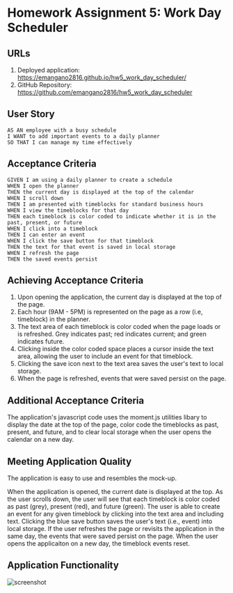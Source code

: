 # Homework Assignment 5: Work Day Scheduler

## URLs
1. Deployed application: https://emangano2816.github.io/hw5_work_day_scheduler/
2. GitHub Repository: https://github.com/emangano2816/hw5_work_day_scheduler

## User Story
```
AS AN employee with a busy schedule
I WANT to add important events to a daily planner
SO THAT I can manage my time effectively
```
## Acceptance Criteria
```
GIVEN I am using a daily planner to create a schedule
WHEN I open the planner
THEN the current day is displayed at the top of the calendar
WHEN I scroll down
THEN I am presented with timeblocks for standard business hours
WHEN I view the timeblocks for that day
THEN each timeblock is color coded to indicate whether it is in the past, present, or future
WHEN I click into a timeblock
THEN I can enter an event
WHEN I click the save button for that timeblock
THEN the text for that event is saved in local storage
WHEN I refresh the page
THEN the saved events persist
```
## Achieving Acceptance Criteria
1. Upon opening the application, the current day is displayed at the top of the page.
2. Each hour (9AM - 5PM) is represented on the page as a row (i.e, timeblock) in the planner.
3. The text area of each timeblock is color coded when the page loads or is refreshed.  Grey indicates past; red indicates current; and green indicates future.
4. Clicking inside the color coded space places a cursor inside the text area, allowing the user to include an event for that timeblock.
5. Clicking the save icon next to the text area saves the user's text to local storage.
6. When the page is refreshed, events that were saved persist on the page.

## Additional Acceptance Criteria
The application's javascript code uses the moment.js utilities libary to display the date at the top of the page, color code the timeblocks as past, present, and future, and to clear local storage when the user opens the calendar on a new day.

## Meeting Application Quality
The application is easy to use and resembles the mock-up.  

When the application is opened, the current date is displayed at the top.  As the user scrolls down, the user will see that each timeblock is color coded as past (grey), present (red), and future (green).  The user is able to create an event for any given timeblock by clicking into the text area and including text.  Clicking the blue save button saves the user's text (i.e., event) into local storage. If the user refreshes the page or revisits the application in the same day, the events that were saved persist on the page.  When the user opens the applicaiton on a new day, the timeblock events reset.

## Application Functionality
![screenshot](/assets/images/.png)
